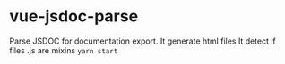 # vue-jsdoc-parse

Parse JSDOC for documentation export.
It generate html files
It detect if files .js are mixins
`yarn start`
